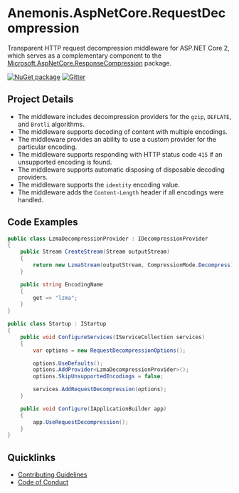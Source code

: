 # Anemonis.AspNetCore.RequestDecompression

Transparent HTTP request decompression middleware for ASP.NET Core 2, which serves as a complementary component to the [Microsoft.AspNetCore.ResponseCompression](https://www.nuget.org/packages/Microsoft.AspNetCore.ResponseCompression/) package.

[![NuGet package](https://img.shields.io/nuget/v/Anemonis.AspNetCore.RequestDecompression.svg?style=flat-square)](https://www.nuget.org/packages/Anemonis.AspNetCore.RequestDecompression)
[![Gitter](https://img.shields.io/gitter/room/nwjs/nw.js.svg?style=flat-square)](https://gitter.im/anemonis/aspnetcore-request-decompression)

## Project Details

- The middleware includes decompression providers for the `gzip`, `DEFLATE`, and `Brotli` algorithms.
- The middleware supports decoding of content with multiple encodings.
- The middleware provides an ability to use a custom provider for the particular encoding.
- The middleware supports responding with HTTP status code `415` if an unsupported encoding is found.
- The middleware supports automatic disposing of disposable decoding providers.
- The middleware supports the `identity` encoding value.
- The middleware adds the `Content-Length` header if all encodings were handled.

## Code Examples

```cs
public class LzmaDecompressionProvider : IDecompressionProvider
{
    public Stream CreateStream(Stream outputStream)
    {
        return new LzmaStream(outputStream, CompressionMode.Decompress);
    }

    public string EncodingName
    {
        get => "lzma";
    }
}

public class Startup : IStartup
{
    public void ConfigureServices(IServiceCollection services)
    {
        var options = new RequestDecompressionOptions();

        options.UseDefaults();
        options.AddProvider<LzmaDecompressionProvider>();
        options.SkipUnsupportedEncodings = false;

        services.AddRequestDecompression(options);
    }

    public void Configure(IApplicationBuilder app)
    {
        app.UseRequestDecompression();
    }
}
```

## Quicklinks

- [Contributing Guidelines](./CONTRIBUTING.md)
- [Code of Conduct](./CODE_OF_CONDUCT.md)